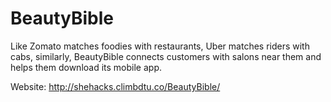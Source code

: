 # BeautyBible
Like Zomato matches foodies with restaurants, Uber matches riders with cabs, similarly, BeautyBible connects customers with salons near them and helps them download its mobile app.

Website: http://shehacks.climbdtu.co/BeautyBible/
